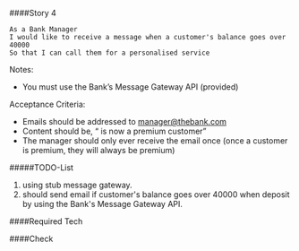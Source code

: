 ####Story 4

```
As a Bank Manager
I would like to receive a message when a customer's balance goes over 40000
So that I can call them for a personalised service

```

Notes:

* You must use the Bank’s Message Gateway API (provided)

Acceptance Criteria:

* Emails should be addressed to manager@thebank.com
* Content should be, “<nickname> is now a premium customer”
* The manager should only ever receive the email once (once a customer is premium, they will always be premium)

#####TODO-List

1. using stub message gateway.
2. should send email if customer's balance goes over 40000 when deposit by using the Bank's Message Gateway API.

####Required Tech


####Check
